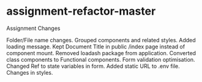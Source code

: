 # assignment-refactor-master

Assignment Changes

Folder/File name changes.
Grouped components and related styles.
Added loading message.
Kept Document Title in public /index page instead of component mount.
Removed loadash package from application.
Converted class components to Functional components.
Form validation optimisation.
Changed Ref to state variables in form.
Added static URL to .env file.
Changes in styles.
